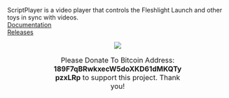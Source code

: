 ScriptPlayer is a video player that controls the Fleshlight Launch and other toys in sync with videos.  
[Documentation](https://github.com/FredTungsten/ScriptPlayer/wiki)  
[Releases](https://github.com/FredTungsten/ScriptPlayer/releases)  

<div style="font-size:16px;margin:0 auto;width:300px">
    <div align="center">
        <img src="https://blockchain.info/Resources/buttons/donate_64.png"/>
    </div>
    <div>
         <p align="center">Please Donate To Bitcoin Address: <b>189F7qBRwkxecW5doXKD61dMKQTypzxLRp</b> to support this project. Thank you!</p>
    </div>
</div>
